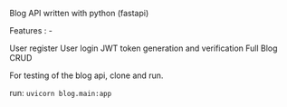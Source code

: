 Blog API written with python (fastapi)


Features : - 

User register
User login
JWT token generation and verification
Full Blog CRUD


For testing of the blog api, clone and run.

run:
    `uvicorn blog.main:app`

